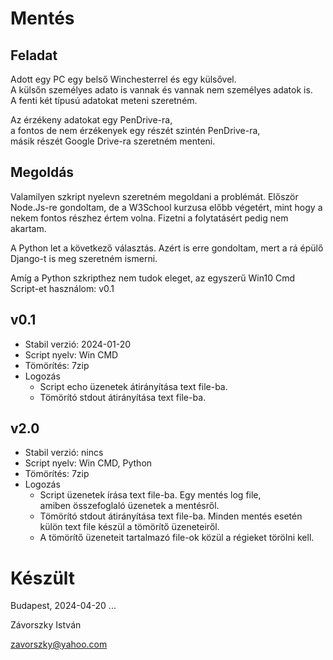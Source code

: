 # Mentés

## Feladat

Adott egy PC egy belső Winchesterrel és egy külsővel.\
A külsőn személyes adato is vannak és vannak nem személyes adatok is.\
A fenti két típusú adatokat meteni szeretném.

Az érzékeny adatokat egy PenDrive-ra,\
a fontos de nem érzékenyek egy részét szintén PenDrive-ra,\
másik részét Google Drive-ra szeretném menteni.

## Megoldás

Valamilyen szkript nyelevn szeretném megoldani a problémát. Először Node.Js-re gondoltam,
de a W3School kurzusa előbb végetért, mint hogy a nekem fontos részhez értem volna. Fizetni a folytatásért pedig nem akartam.

A Python let a következő választás. Azért is erre gondoltam, mert a rá épülő Django-t is meg szeretném ismerni.

Amíg a Python szkripthez nem tudok eleget, az egyszerű Win10 Cmd Script-et használom: v0.1

## v0.1

* Stabil verzió: 2024-01-20
* Script nyelv: Win CMD
* Tömörítés: 7zip
* Logozás 
    - Script echo üzenetek átirányítása text file-ba.
    - Tömörító stdout átirányítása text file-ba.

## v2.0

* Stabil verzió: nincs
* Script nyelv: Win CMD, Python
* Tömörítés: 7zip
* Logozás 
    - Script üzenetek írása text file-ba. Egy mentés log file,\
    amiben összefoglaló üzenetek a mentésről.
    - Tömörító stdout átirányítása text file-ba. Minden mentés esetén
      külön text file készül a tömörítő üzeneteiről.
    - A tömörítő üzeneteit tartalmazó file-ok közül a régieket törölni kell.


# Készült

Budapest, 2024-04-20 ...

Závorszky István

zavorszky@yahoo.com
